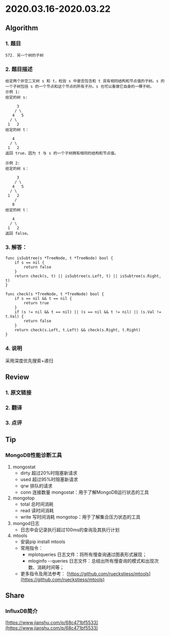 # 2020.03.16-2020.03.22

## Algorithm
### 1. 题目
```
572. 另一个树的子树
```
### 2. 题目描述
```
给定两个非空二叉树 s 和 t，检验 s 中是否包含和 t 具有相同结构和节点值的子树。s 的一个子树包括 s 的一个节点和这个节点的所有子孙。s 也可以看做它自身的一棵子树。
示例 1:
给定的树 s:

     3
    / \
   4   5
  / \
 1   2
给定的树 t：

   4 
  / \
 1   2
返回 true，因为 t 与 s 的一个子树拥有相同的结构和节点值。

示例 2:
给定的树 s：

     3
    / \
   4   5
  / \
 1   2
    /
   0
给定的树 t：

   4
  / \
 1   2
返回 false。
```

### 3. 解答：
```golang
func isSubtree(s *TreeNode, t *TreeNode) bool {
	if s == nil {
		return false
	}
	return check(s, t) || isSubtree(s.Left, t) || isSubtree(s.Right, t)
}

func check(s *TreeNode, t *TreeNode) bool {
	if s == nil && t == nil {
		return true
	}
	if (s != nil && t == nil) || (s == nil && t != nil) || (s.Val != t.Val) {
		return false
	}
	return check(s.Left, t.Left) && check(s.Right, t.Right)
}
```
### 4. 说明
采用深度优先搜索+递归

## Review
### 1. 原文链接


### 2. 翻译


### 3. 点评


## Tip
### MongoDB性能诊断工具
1. mongostat
    * dirty 超过20%时阻塞新请求
    * used 超过95%时阻塞新请求
    * qrw 排队的请求
    * conn 连接数量
    mongostat：用于了解MongoDB运行状态的工具
2. mongotop
    * total 总时间消耗
    * read 读时间消耗
    * write 写时间消耗
    mongotop：用于了解集合压力状态的工具
3. mongod日志
    * 日志中会记录执行超过100ms的查询及其执行计划
4. mtools
    * 安装pip install mtools
    * 常用指令：
        * mplotqueries 日志文件：将所有慢查询通过图表形式展现；
        * mloginfo --queries 日志文件：总结出所有慢查询的模式和出现次数、消耗时间等；
    * 更多指令及用法参考：
      [https://github.com/rueckstiess/mtools](https://github.com/rueckstiess/mtools)

## Share
### InfluxDB简介
[https://www.jianshu.com/p/68c471bf5533](https://www.jianshu.com/p/68c471bf5533)